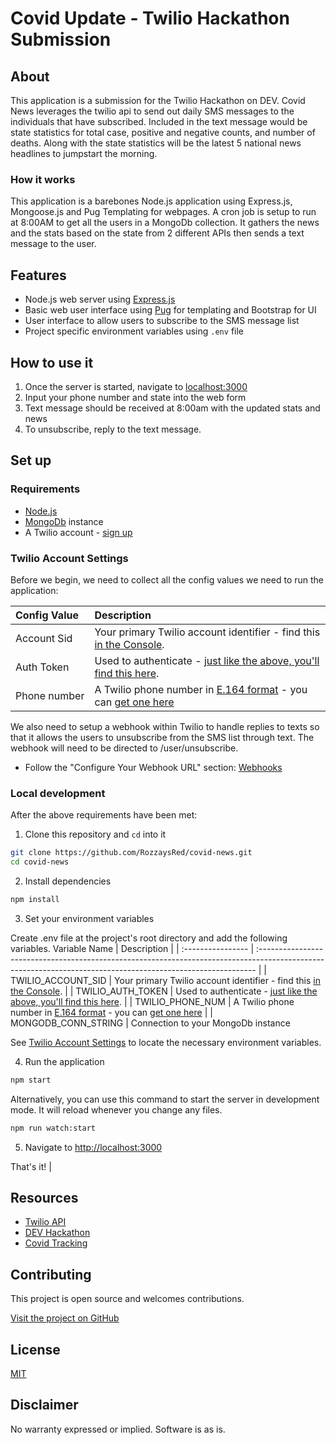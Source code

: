  
# Covid Update - Twilio Hackathon Submission

## About

This application is a submission for the Twilio Hackathon on DEV.  Covid News leverages the twilio api to send out daily SMS messages to the individuals that have subscribed.  Included in the text message would be state statistics for total case, positive and negative counts, and number of deaths.  Along with the state statistics will be the latest 5 national news headlines to jumpstart the morning.

### How it works

This application is a barebones Node.js application using Express.js, Mongoose.js and Pug Templating for webpages.  A cron job is setup to run at 8:00AM to get all the users in a MongoDb collection.  It gathers the news and the stats based on the state from 2 different APIs then sends a text message to the user.


## Features

- Node.js web server using [Express.js](https://npm.im/express)
- Basic web user interface using [Pug](https://npm.im/pug) for templating and Bootstrap for UI
- User interface to allow users to subscribe to the SMS message list
- Project specific environment variables using `.env` file

## How to use it

1. Once the server is started, navigate to [localhost:3000](http://localhost:3000)
2. Input your phone number and state into the web form
3. Text message should be received at 8:00am with the updated stats and news
4. To unsubscribe, reply to the text message.

## Set up

### Requirements

- [Node.js](https://nodejs.org/)
- [MongoDb](https://mongodb.com) instance
- A Twilio account - [sign up](https://www.twilio.com/try-twilio)

### Twilio Account Settings

Before we begin, we need to collect all the config values we need to run the application:

| Config&nbsp;Value | Description                                                                                                                                                  |
| :---------------- | :----------------------------------------------------------------------------------------------------------------------------------------------------------- |
| Account&nbsp;Sid  | Your primary Twilio account identifier - find this [in the Console](https://www.twilio.com/console).                                                         |
| Auth&nbsp;Token   | Used to authenticate - [just like the above, you'll find this here](https://www.twilio.com/console).                                                         |
| Phone&nbsp;number | A Twilio phone number in [E.164 format](https://en.wikipedia.org/wiki/E.164) - you can [get one here](https://www.twilio.com/console/phone-numbers/incoming) |

We also need to setup a webhook within Twilio to handle replies to texts so that it allows the users to unsubscribe from the SMS list through text.  The webhook will need to be directed to /user/unsubscribe.

- Follow the "Configure Your Webhook URL" section: [Webhooks](https://www.twilio.com/docs/sms/tutorials/how-to-receive-and-reply-node-js)

### Local development

After the above requirements have been met:

1. Clone this repository and `cd` into it

```bash
git clone https://github.com/RozzaysRed/covid-news.git
cd covid-news
```

2. Install dependencies

```bash
npm install
```

3. Set your environment variables

Create .env file at the project's root directory and add the following variables.
 Variable&nbsp;Name | Description                                                                                                                                                  |
| :---------------- | :----------------------------------------------------------------------------------------------------------------------------------------------------------- |
| TWILIO_ACCOUNT_SID  | Your primary Twilio account identifier - find this [in the Console](https://www.twilio.com/console).                                                         |
| TWILIO_AUTH_TOKEN   | Used to authenticate - [just like the above, you'll find this here](https://www.twilio.com/console).                                                         |
| TWILIO_PHONE_NUM | A Twilio phone number in [E.164 format](https://en.wikipedia.org/wiki/E.164) - you can [get one here](https://www.twilio.com/console/phone-numbers/incoming) |
| MONGODB_CONN_STRING | Connection to your MongoDb instance


See [Twilio Account Settings](#twilio-account-settings) to locate the necessary environment variables.

4. Run the application

```bash
npm start
```

Alternatively, you can use this command to start the server in development mode. It will reload whenever you change any files.

```bash
npm run watch:start
```

5. Navigate to [http://localhost:3000](http://localhost:3000)

That's it!
                                                          |

## Resources

- [Twilio API](https://www.twilio.com/docs/usage/api)
- [DEV Hackathon](https://dev.to/devteam/announcing-the-twilio-hackathon-on-dev-2lh8)
- [Covid Tracking](https://covidtracking.com)
## Contributing

This project is open source and welcomes contributions. 
<!-- All contributions are subject to our [Code of Conduct](https://github.com/twilio-labs/.github/blob/master/CODE_OF_CONDUCT.md). -->

[Visit the project on GitHub](https://github.com/twilio-labs/sample-template-nodejs)

## License

[MIT](http://www.opensource.org/licenses/mit-license.html)

## Disclaimer

No warranty expressed or implied. Software is as is.

[twilio]: https://www.twilio.com
